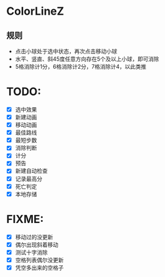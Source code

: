 # ColorLineZ

## 规则
- 点击小球处于选中状态，再次点击移动小球
- 水平、竖直、斜45度任意方向存在5个及以上小球，即可消除
- 5格消除计1分，6格消除计2分，7格消除计4，以此类推

# TODO:
- [x] 选中效果
- [x] 新建动画
- [x] 移动动画
- [x] 最佳路线
- [x] 最短步数
- [x] 消除判断
- [x] 计分
- [x] 预告
- [x] 新建自动检查
- [x] 记录最高分
- [x] 死亡判定
- [x] 本地存储

# FIXME:
- [x] 移动过的没更新
- [x] 偶尔出现斜着移动
- [x] 测试十字消除
- [x] 空格列表偶尔没更新
- [x] 凭空多出来的空格子
